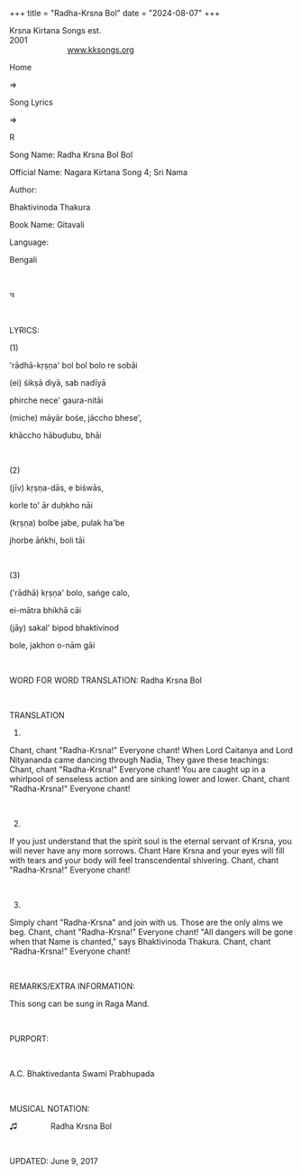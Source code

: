 +++ 
title = "Radha-Krsna Bol"
date = "2024-08-07"
+++

Krsna Kirtana Songs est.
2001                                                                                                                                    
            
www.kksongs.org








Home
 
⇒
 
Song Lyrics
 
⇒
 
R


Song
Name: Radha Krsna Bol Bol


Official
Name: Nagara Kirtana Song 4; Sri Nama


Author:

Bhaktivinoda Thakura


Book
Name: 
Gitavali


Language:

Bengali


 








অ


















 


LYRICS:


(1)


'rādhā-kṛṣṇa'
bol bol bolo re sobāi

(ei) śikṣā diyā, sab nadīyā

phirche nece' gaura-nitāi

(miche) māyār bośe, jāccho bhese',

khāccho hābuḍubu, bhāi


 


(2)


(jīv)
kṛṣṇa-dās, e biśwās,

korle to' ār duḥkho nāi

(kṛṣṇa) bolbe jabe, pulak ha'be

jhorbe āńkhi, boli tāi


 


(3)


('rādhā)
kṛṣṇa' bolo, sańge calo,

ei-mātra bhikhā cāi

(jāy) sakal' bipod bhaktivinod

bole, jakhon o-nām gāi


 


WORD
FOR WORD TRANSLATION: 
Radha
Krsna Bol


 


TRANSLATION


1)
Chant, chant "Radha-Krsna!" Everyone chant! When Lord Caitanya and
Lord Nityananda came dancing through Nadia, They gave these teachings: Chant,
chant "Radha-Krsna!" Everyone chant! You are caught up in a whirlpool
of senseless action and are sinking lower and lower. Chant, chant
"Radha-Krsna!" Everyone chant!


 


2)
If you just understand that the spirit soul is the eternal servant of Krsna,
you will never have any more sorrows. Chant Hare Krsna and your eyes will fill
with tears and your body will feel transcendental shivering. Chant, chant
"Radha-Krsna!" Everyone chant!


 


3)
Simply chant "Radha-Krsna" and join with us. Those are the only alms
we beg. Chant, chant "Radha-Krsna!" Everyone chant! "All dangers
will be gone when that Name is chanted," says Bhaktivinoda Thakura. Chant,
chant "Radha-Krsna!" Everyone chant!


 


REMARKS/EXTRA
INFORMATION:


This
song can be sung in Raga Mand.


 


PURPORT:


       

A.C. Bhaktivedanta
Swami Prabhupada


 


MUSICAL
NOTATION:


♫
   
          
Radha Krsna Bol


 


UPDATED:
 June 9, 2017